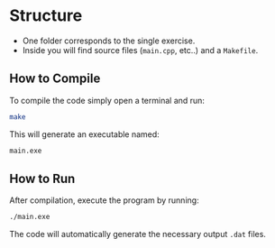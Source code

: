 # Structure

- One folder corresponds to the single exercise.
- Inside you will find source files (`main.cpp`, etc..) and a `Makefile`.

## How to Compile

To compile the code simply open a terminal and run:

```bash
make
```

This will generate an executable named:

```bash
main.exe
```

## How to Run

After compilation, execute the program by running:

```bash
./main.exe
```

The code will automatically generate the necessary output `.dat` files.
